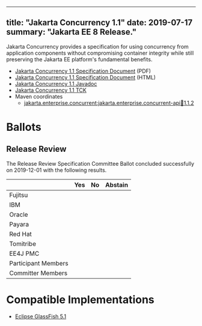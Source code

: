 <!-- Template for the root page of a specification release -->
---
title: "Jakarta Concurrency 1.1"
date: 2019-07-17
summary: "Jakarta EE 8 Release."
---
Jakarta Concurrency provides a specification for using concurrency from application components without compromising container integrity while still preserving the Jakarta EE platform's fundamental benefits.

* [Jakarta Concurrency 1.1 Specification Document](./concurrency_1.1.pdf) (PDF)
* [Jakarta Concurrency 1.1 Specification Document](./concurrency_1.1.html) (HTML)
* [Jakarta Concurrency 1.1 Javadoc](./apidocs)
* [Jakarta Concurrency 1.1 TCK](http://downloads.eclipse.org/jakarta/concurrency/1.1/concurrency-tck-1.0.0.zip)
* Maven coordinates
  * [jakarta.enterprise.concurrent:jakarta.enterprise.concurrent-api:jar:1.1.2](https://search.maven.org/artifact/jakarta.enterprise.concurrent/jakarta.enterprise.concurrent-api/1.1.2/jar)

# Ballots

## Release Review

The Release Review Specification Committee Ballot concluded successfully on 2019-12-01 with the following results.

|                       |  Yes    | No      | Abstain  |
|-----------------------|---------|---------|----------|
|Fujitsu                |         |         |          |
|IBM                    |         |         |          |
|Oracle                 |         |         |          |
|Payara                 |         |         |          |
|Red Hat                |         |         |          |
|Tomitribe              |         |         |          |
|EE4J PMC               |         |         |          |
|Participant Members    |         |         |          |
|Committer Members      |         |         |          |


# Compatible Implementations

* [Eclipse GlassFish 5.1](https://www.eclipse.org/downloads/download.php?file=/glassfish/glassfish-5.1.0.zip)
